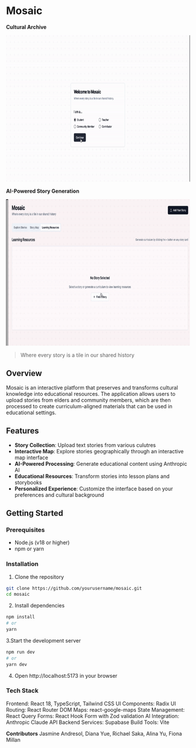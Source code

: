 # Mosaic

**Cultural Archive**

<img src="https://github.com/alinayu03/cultural-tile-mosaic/blob/main/Website%20Demo.gif" alt="Website GIF" width="800" height="400">

**AI-Powered Story Generation**

<img src="https://github.com/alinayu03/cultural-tile-mosaic/blob/main/Generation%20Demo.gif" alt="Generation GIF" width="800" height="400">

> Where every story is a tile in our shared history

## Overview

Mosaic is an interactive platform that preserves and transforms cultural knowledge into educational resources. The application allows users to upload stories from elders and community members, which are then processed to create curriculum-aligned materials that can be used in educational settings.

## Features

- **Story Collection**: Upload text stories from various culutres
- **Interactive Map**: Explore stories geographically through an interactive map interface
- **AI-Powered Processing**: Generate educational content using Anthropic AI
- **Educational Resources**: Transform stories into lesson plans and storybooks
- **Personalized Experience**: Customize the interface based on your preferences and cultural background

## Getting Started

### Prerequisites

- Node.js (v18 or higher)
- npm or yarn

### Installation

1. Clone the repository
```bash
git clone https://github.com/yourusername/mosaic.git
cd mosaic
```
2. Install dependencies
```bash
npm install
# or
yarn
```
3.Start the development server

```bash
npm run dev
# or
yarn dev
```
4. Open http://localhost:5173 in your browser

### Tech Stack

Frontend: React 18, TypeScript, Tailwind CSS
UI Components: Radix UI
Routing: React Router DOM
Maps: react-google-maps
State Management: React Query
Forms: React Hook Form with Zod validation
AI Integration: Anthropic Claude API
Backend Services: Supabase
Build Tools: Vite


**Contributors**
Jasmine Andresol, Diana Yue, Richael Saka, Alina Yu, Fiona Millan



